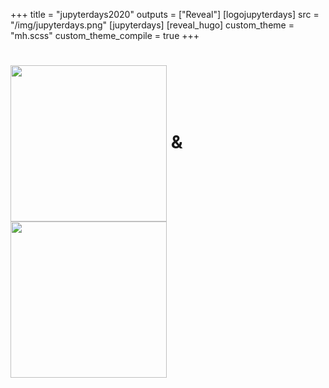 +++
title = "jupyterdays2020"
outputs = ["Reveal"]
[logojupyterdays]
src = "/img/jupyterdays.png"
[jupyterdays]
[reveal_hugo]
custom_theme = "mh.scss"
custom_theme_compile = true
+++

# <span style="vertical-align: middle"><img src="/img/julia-logo-color.svg" alt="" height="" width="250"></span> & <span style="vertical-align: middle"><img src="/img/jupyter_logo.svg.png" alt="" height="" width="250"></span>

